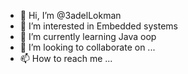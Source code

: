 - 👋 Hi, I’m @3adelLokman
- 👀 I’m interested in Embedded systems
- 🌱 I’m currently learning Java oop
- 💞️ I’m looking to collaborate on ...
- 📫 How to reach me ...

<!---
3adelLokman/3adelLokman is a ✨ special ✨ repository because its `README.md` (this file) appears on your GitHub profile.
You can click the Preview link to take a look at your changes.
--->
